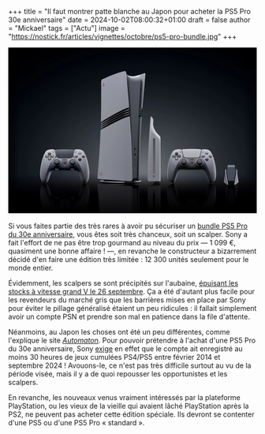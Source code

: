 +++
title = "Il faut montrer patte blanche au Japon pour acheter la PS5 Pro 30e anniversaire"
date = 2024-10-02T08:00:32+01:00
draft = false
author = "Mickael"
tags = ["Actu"]
image = "https://nostick.fr/articles/vignettes/octobre/ps5-pro-bundle.jpg"
+++

![PS5 Pro 30e anniversaire](ps5-pro-bundle.jpg "Il est beau mon bundle !")

Si vous faites partie des très rares à avoir pu sécuriser un [bundle PS5 Pro du 30e anniversaire](https://nostick.fr/articles/2024/septembre/1909-ps5-30e-anniversaire/), vous êtes soit très chanceux, soit un scalper. Sony a fait l'effort de ne pas être trop gourmand au niveau du prix — 1 099 €, quasiment une bonne affaire ! —, en revanche le constructeur a bizarrement décidé d'en faire une édition très limitée : 12 300 unités seulement pour le monde entier.

Évidemment, les scalpers se sont précipités sur l'aubaine, [épuisant les stocks à vitesse grand V le 26 septembre](https://nostick.fr/articles/2024/septembre/2609-bundle-ps5-pro-en-vente/). Ça a été d'autant plus facile pour les revendeurs du marché gris que les barrières mises en place par Sony pour éviter le pillage généralisé étaient un peu ridicules : il fallait simplement avoir un compte PSN et prendre son mal en patience dans la file d'attente.

Néanmoins, au Japon les choses ont été un peu différentes, comme l'explique le site *[Automaton](https://automaton-media.com/en/news/to-battle-ps5-pro-30th-anniversary-edition-scalpers-sony-imposes-conditions-for-ordering-the-console-but-only-in-japan/)*. Pour pouvoir prétendre à l'achat d'une PS5 Pro du 30e anniversaire, Sony [exige](https://www.playstation.com/ja-jp/local/campaigns/ps5-30th-register-to-pre-order/) en effet que le compte ait enregistré au moins 30 heures de jeux cumulées PS4/PS5 entre février 2014 et septembre 2024 ! Avouons-le, ce n'est pas très difficile surtout au vu de la période visée, mais il y a de quoi repousser les opportunistes et les scalpers.

En revanche, les nouveaux venus vraiment intéressés par la plateforme PlayStation, ou les vieux de la vieille qui avaient lâché PlayStation après la PS2, ne peuvent pas acheter cette édition spéciale. Ils devront se contenter d'une PS5 ou d'une PS5 Pro « standard ».